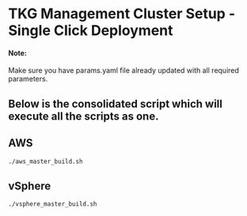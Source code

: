 # TKG Management Cluster Setup - Single Click Deployment

#### Note:
Make sure you have params.yaml file already updated with all required parameters.

## Below is the consolidated script which will execute all the scripts as one.

## AWS

```bash
./aws_master_build.sh
```

## vSphere

```bash
./vsphere_master_build.sh
```
